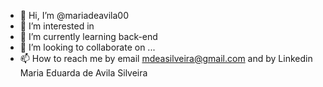 - 👋 Hi, I’m @mariadeavila00
- 👀 I’m interested in 
- 🌱 I’m currently learning back-end
- 💞️ I’m looking to collaborate on ...
- 📫 How to reach me by email mdeasilveira@gmail.com and by Linkedin Maria Eduarda de Avila Silveira

<!---
mariadeavila00/mariadeavila00 is a ✨ special ✨ repository because its `README.md` (this file) appears on your GitHub profile.
You can click the Preview link to take a look at your changes.
--->
